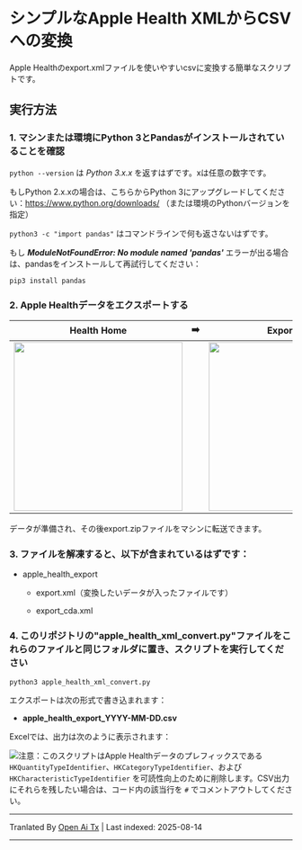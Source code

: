 # シンプルなApple Health XMLからCSVへの変換

Apple Healthのexport.xmlファイルを使いやすいcsvに変換する簡単なスクリプトです。



## 実行方法

### 1. マシンまたは環境にPython 3とPandasがインストールされていることを確認

`python --version` は _Python 3.x.x_ を返すはずです。xは任意の数字です。

もしPython 2.x.xの場合は、こちらからPython 3にアップグレードしてください：https://www.python.org/downloads/ （または環境のPythonバージョンを指定）

`python3 -c "import pandas"` はコマンドラインで何も返さないはずです。

もし _**ModuleNotFoundError: No module named 'pandas'**_ エラーが出る場合は、pandasをインストールして再試行してください：

`pip3 install pandas`


### 2. Apple Healthデータをエクスポートする

| Health Home | ➡️ | Export Data |
|--|--|--|
|<img style="float: left;" src="https://raw.githubusercontent.com/jameno/Simple-Apple-Health-XML-to-CSV/master/img/health_home.jpg" width=300>||<img style="float: left;" src="https://raw.githubusercontent.com/jameno/Simple-Apple-Health-XML-to-CSV/master/img/export_data_button.jpg" width = 300 >|

データが準備され、その後export.zipファイルをマシンに転送できます。

### 3. ファイルを解凍すると、以下が含まれているはずです：

   * apple_health_export
     * export.xml（変換したいデータが入ったファイルです）
     
     * export_cda.xml
     
       

### 4. このリポジトリの"apple_health_xml_convert.py"ファイルをこれらのファイルと同じフォルダに置き、スクリプトを実行してください

`python3 apple_health_xml_convert.py`



エクスポートは次の形式で書き込まれます：

* **apple_health_export_YYYY-MM-DD.csv**

  

Excelでは、出力は次のように表示されます：

<img style="float: left;" src="https://raw.githubusercontent.com/jameno/Simple-Apple-Health-XML-to-CSV/master/img/example_output.jpg">

注意：このスクリプトはApple Healthデータのプレフィックスである `HKQuantityTypeIdentifier`、`HKCategoryTypeIdentifier`、および `HKCharacteristicTypeIdentifier` を可読性向上のために削除します。CSV出力にそれらを残したい場合は、コード内の該当行を `#` でコメントアウトしてください。


---

Tranlated By [Open Ai Tx](https://github.com/OpenAiTx/OpenAiTx) | Last indexed: 2025-08-14

---